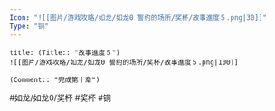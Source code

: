 ```yaml
---
Icon: "![[图片/游戏攻略/如龙/如龙0 誓约的场所/奖杯/故事進度５.png|30]]"
Type: "铜"
---
```

```ad-common-bronze-trophy
title: (Title:: "故事進度５")
![[图片/游戏攻略/如龙/如龙0 誓约的场所/奖杯/故事進度５.png|100]]

(Comment:: "完成第十章")
```

#如龙/如龙0/奖杯 #奖杯 #铜
